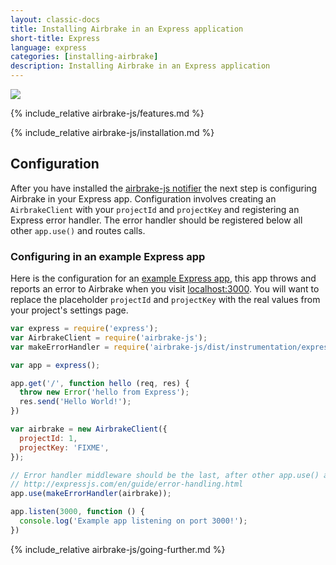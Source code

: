 ```yaml
---
layout: classic-docs
title: Installing Airbrake in an Express application
short-title: Express
language: express
categories: [installing-airbrake]
description: Installing Airbrake in an Express application
---
```


![](https://s3.amazonaws.com/document-resources/jsbrakeman.png)

{% include_relative airbrake-js/features.md %}

{% include_relative airbrake-js/installation.md %}

## Configuration

After you have installed the [airbrake-js notifier](https://github.com/airbrake/airbrake-js)
the next step is configuring Airbrake in your Express app.  Configuration
involves creating an `AirbrakeClient` with your `projectId` and `projectKey` and
registering an Express error handler. The error handler should be registered
below all other `app.use()` and routes calls.

### Configuring in an example Express app
Here is the configuration for an
[example Express app](https://github.com/airbrake/airbrake-js/tree/master/packages/node/examples/express),
this app throws and reports an error to Airbrake when you visit
 [localhost:3000](http://localhost:3000). You will want to replace the
placeholder `projectId` and `projectKey` with the real values from your
project's settings page.

```js
var express = require('express');
var AirbrakeClient = require('airbrake-js');
var makeErrorHandler = require('airbrake-js/dist/instrumentation/express');

var app = express();

app.get('/', function hello (req, res) {
  throw new Error('hello from Express');
  res.send('Hello World!');
})

var airbrake = new AirbrakeClient({
  projectId: 1,
  projectKey: 'FIXME',
});

// Error handler middleware should be the last, after other app.use() and routes calls.
// http://expressjs.com/en/guide/error-handling.html
app.use(makeErrorHandler(airbrake));

app.listen(3000, function () {
  console.log('Example app listening on port 3000!');
})
```

{% include_relative airbrake-js/going-further.md %}
